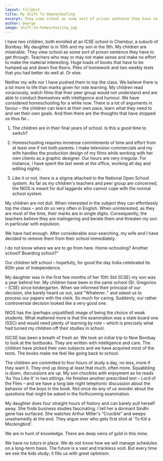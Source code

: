 ```yaml
---
layout: fullpost
title: My Shift To HomeSchooling
excerpt: They view school as some sort of prison sentence they have to get through - George
author: George
image: shift-to-homeschooling.jpg
---
```


I have two children, both enrolled at an ICSE school in Chembur, a suburb of Bombay. My daughter is in 10th and my son in the 9th. My children are miserable. They view school as some sort of prison sentence they have to get through. Teachers who may or may not make sense and make no effort to make the material interesting. Huge loads of books that have to be humped up and down five floors. Piles of homework and two weekly tests that you had better do well at. Or else.

Neither my wife nor I have pushed them to top the class. We believe there is a lot more to life than marks given for rote learning. My children read voraciously, watch films that their peer group would not understand and are able to conduct themselves with intelligence and humour. We have considered homeschooling for a while now. There is a lot of arguments in favour – the children can learn at their own pace, learn what they need to and set their own goals. And then there are the thoughts that have stopped us thus far…

1. The children are in their final years of school. Is this a good time to switch?

2. Homeschooling requires immense commitments of time and effort from at least one if not both parents. I make television commercials and my wife handles the production design of my films while working with her own clients as a graphic designer. Our hours are very irregular. For instance, I have spent the last week at the office, working all day and editing nights.

3. Like it or not, there is a stigma attached to the National Open School system. As far as my children's teachers and peer group are concerned, the NIOS is meant for dull laggards who cannot cope with the normal school system.

My children are not dull. When interested in the subject they can effortlessly top the class – and do so very often in English. When uninterested, as they are most of the time, their marks are in single digits. Consequently, the teachers believe they are malingering and berate them and threaten my son in particular with expulsion.

We have had enough. After considerable soul-searching, my wife and I have decided to remove them from their school immediately.

I do not know where we are to go from here. Home-schooling? Another school? Boarding school?"

Our children left school – hopefully, for good the day India celebrated its 60th year of Independence.

My daughter was in the first few months of her 10th Std (ICSE) my son was a year behind her. My children have been in the same school (St. Gregorios – ICSE) since kindergarten. When we informed their principal of our decision, she barely heard us out, said "Whatever.." and asked us to process our papers with the clerk. So much for caring. Suddenly, our rather controversial decision looked like a very good one.

NIOS has the (perhaps unjustified) image of being the choice of weak students. What mattered more is that the examination was a state board one (SSC) and would need plenty of learning by rote – which is precisely what had turned my children off their studies in school.

IGCSE has been a breath of fresh air. We took an initial trip to New Bombay to look at the textbooks. They are written with intelligence and care. The children have picked their own subjects and we have acquired most of the texts. The books make me feel like going back to school.

The children are committed to four hours of study a day, no less, more if they want it. They end up doing at least that much, often more. Squabbling is down, discussions are up. My son chuckles with enjoyment as he reads 'As You Like It' in two sittings. He finishes another prescribed text – Lord of the Flies – and we have a long late night telephonic discussion about the behavior of the boys in the book. Not once do any of us wonder about the questions that might be asked in the forthcoming examination.

My daughter does four straight hours of history and can barely pull herself away. She finds business studies fascinating. I tell her a dormant Sindhi gene has surfaced. She watches Arthur Miller's "Crucible" and weeps unashamedly at the end. They argue over who gets first shot at 'To Kill a Mockingbird'.

We are in hunt of knowledge. There are deep veins of gold in this mine.

We have no tutors in place. We do not know how we will manage schedules on a long-term basis. The future is a vast and trackless void. But every time we see the kids study; it fills us with great optimism.
